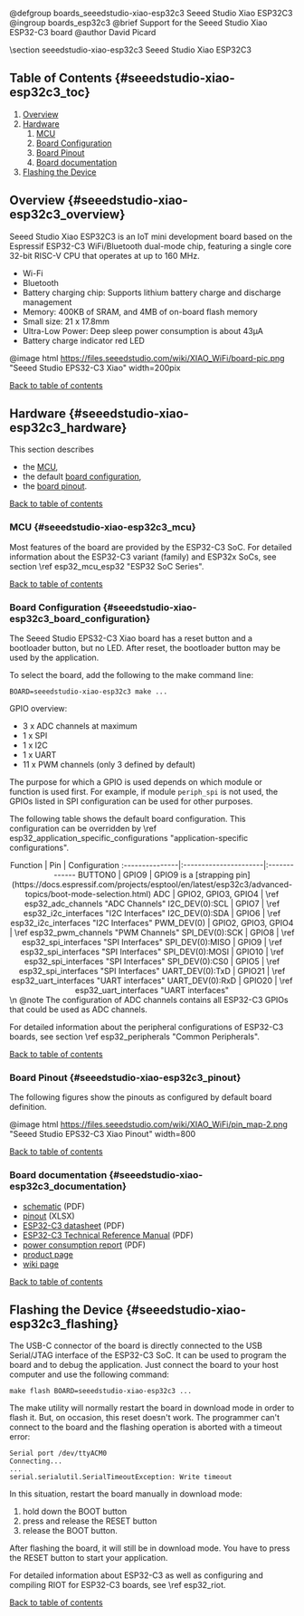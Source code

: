 <!--
Copyright (C) 2025 David Picard

This file is subject to the terms and conditions of the GNU Lesser
General Public License v2.1. See the file LICENSE in the top level
directory for more details.
-->

@defgroup    boards_seeedstudio-xiao-esp32c3 Seeed Studio Xiao ESP32C3
@ingroup     boards_esp32c3
@brief       Support for the Seeed Studio Xiao ESP32-C3 board
@author      David Picard

\section seeedstudio-xiao-esp32c3 Seeed Studio Xiao ESP32C3

## Table of Contents {#seeedstudio-xiao-esp32c3_toc}

1. [Overview](#seeedstudio-xiao-esp32c3_overview)
2. [Hardware](#seeedstudio-xiao-esp32c3_hardware)
    1. [MCU](#seeedstudio-xiao-esp32c3_mcu)
    2. [Board Configuration](#seeedstudio-xiao-esp32c3_board_configuration)
    3. [Board Pinout](#seeedstudio-xiao-esp32c3_pinout)
    4. [Board documentation](#seeedstudio-xiao-esp32c3_documentation)
3. [Flashing the Device](#seeedstudio-xiao-esp32c3_flashing)

## Overview {#seeedstudio-xiao-esp32c3_overview}

Seeed Studio Xiao ESP32C3 is an IoT mini development board based on the Espressif ESP32-C3
WiFi/Bluetooth dual-mode chip, featuring a single ­core 32-bit RISC-V CPU that operates at up to 160 MHz.

- Wi-Fi
- Bluetooth
- Battery charging chip: Supports lithium battery charge and discharge management
- Memory: 400KB of SRAM, and 4MB of on-board flash memory
- Small size: 21 x 17.8mm
- Ultra-Low Power: Deep sleep power consumption is about 43μA
- Battery charge indicator red LED

@image html https://files.seeedstudio.com/wiki/XIAO_WiFi/board-pic.png "Seeed Studio EPS32-C3 Xiao" width=200pix

[Back to table of contents](#seeedstudio-xiao-esp32c3_toc)

## Hardware {#seeedstudio-xiao-esp32c3_hardware}

This section describes

- the [MCU](#seeedstudio-xiao-esp32c3_mcu),
- the default [board configuration](#seeedstudio-xiao-esp32c3_board_configuration),
- the [board pinout](#seeedstudio-xiao-esp32c3_pinout).

[Back to table of contents](#seeedstudio-xiao-esp32c3_toc)

### MCU {#seeedstudio-xiao-esp32c3_mcu}

Most features of the board are provided by the ESP32-C3 SoC. For detailed
information about the ESP32-C3 variant (family) and ESP32x SoCs,
see section \ref esp32_mcu_esp32 "ESP32 SoC Series".

[Back to table of contents](#seeedstudio-xiao-esp32c3_toc)

### Board Configuration {#seeedstudio-xiao-esp32c3_board_configuration}

The Seeed Studio EPS32-C3 Xiao board has a reset button and a bootloader button,
but no LED.
After reset, the bootloader button may be used by the application.

To select the board, add the following to the make command line:
~~~~~~~~~~~~~~~~~~~~~~~~~~~~~~~~~~~~~~~~~~~~~~~~~~~~~~~~~~~~~~~~~~~~~~~~~~
BOARD=seeedstudio-xiao-esp32c3 make ...
~~~~~~~~~~~~~~~~~~~~~~~~~~~~~~~~~~~~~~~~~~~~~~~~~~~~~~~~~~~~~~~~~~~~~~~~~~

GPIO overview:
- 3 x ADC channels at maximum
- 1 x SPI
- 1 x I2C
- 1 x UART
- 11 x PWM channels (only 3 defined by default)

The purpose for which a GPIO is used depends on which module
or function is used first. For example, if module `periph_spi` is not used,
the GPIOs listed in SPI configuration can be used for other purposes.

The following table shows the default board configuration.
This configuration can be overridden by \ref esp32_application_specific_configurations
"application-specific configurations".

<center>
Function        | Pin                   | Configuration
:---------------|:----------------------|:-------------
BUTTON0         | GPIO9                 | GPIO9 is a [strapping pin](https://docs.espressif.com/projects/esptool/en/latest/esp32c3/advanced-topics/boot-mode-selection.html)
ADC             | GPIO2, GPIO3, GPIO4   | \ref esp32_adc_channels "ADC Channels"
I2C_DEV(0):SCL  | GPIO7                 | \ref esp32_i2c_interfaces "I2C Interfaces"
I2C_DEV(0):SDA  | GPIO6                 | \ref esp32_i2c_interfaces "I2C Interfaces"
PWM_DEV(0)      | GPIO2, GPIO3, GPIO4   | \ref esp32_pwm_channels "PWM Channels"
SPI_DEV(0):SCK  | GPIO8                 | \ref esp32_spi_interfaces "SPI Interfaces"
SPI_DEV(0):MISO | GPIO9                 | \ref esp32_spi_interfaces "SPI Interfaces"
SPI_DEV(0):MOSI | GPIO10                | \ref esp32_spi_interfaces "SPI Interfaces"
SPI_DEV(0):CS0  | GPIO5                 | \ref esp32_spi_interfaces "SPI Interfaces"
UART_DEV(0):TxD | GPIO21                | \ref esp32_uart_interfaces "UART interfaces"
UART_DEV(0):RxD | GPIO20                | \ref esp32_uart_interfaces "UART interfaces"
</center>
\n
@note The configuration of ADC channels contains all ESP32-C3 GPIOs that could
      be used as ADC channels.

For detailed information about the peripheral configurations of ESP32-C3
boards, see section \ref esp32_peripherals "Common Peripherals".

[Back to table of contents](#seeedstudio-xiao-esp32c3_toc)

### Board Pinout {#seeedstudio-xiao-esp32c3_pinout}

The following figures show the pinouts as configured by default board
definition.

@image html https://files.seeedstudio.com/wiki/XIAO_WiFi/pin_map-2.png "Seeed Studio EPS32-C3 Xiao Pinout" width=800

[Back to table of contents](#seeedstudio-xiao-esp32c3_toc)

### Board documentation {#seeedstudio-xiao-esp32c3_documentation}

- [schematic](https://files.seeedstudio.com/wiki/XIAO_WiFi/Resources/Seeeduino-XIAO-ESP32C3-SCH.pdf) (PDF)
- [pinout](https://files.seeedstudio.com/wiki/XIAO_WiFi/Resources/XIAO-ESP32C3-pinout_sheet.xlsx) (XLSX)
- [ESP32-C3 datasheet](https://files.seeedstudio.com/wiki/Seeed-Studio-XIAO-ESP32/esp32-c3_datasheet.pdf) (PDF)
- [ESP32-C3 Technical Reference Manual](https://www.espressif.com/sites/default/files/documentation/esp32-c3_technical_reference_manual_en.pdf) (PDF)
- [power consumption report](https://files.seeedstudio.com/wiki/Seeed-Studio-XIAO-ESP32/Low_Power_Consumption.pdf) (PDF)
- [product page](https://www.seeedstudio.com/Seeed-XIAO-ESP32C3-p-5431.html?qid=eyJjX3NlYXJjaF9xdWVyeSI6InhpYW8gZXNwMzJjMyIsImNfc2VhcmNoX3Jlc3VsdF9wb3MiOjQsImNfdG90YWxfcmVzdWx0cyI6ODcsImNfc2VhcmNoX3Jlc3VsdF90eXBlIjoiUHJvZHVjdCIsImNfc2VhcmNoX2ZpbHRlcnMiOiJzdG9yZUNvZGU6W3JldGFpbGVyXSJ9)
- [wiki page](https://wiki.seeedstudio.com/XIAO_ESP32C3_Getting_Started/)

[Back to table of contents](#seeedstudio-xiao-esp32c3_toc)

## Flashing the Device {#seeedstudio-xiao-esp32c3_flashing}

The USB-C connector of the board is directly connected to the USB Serial/JTAG
interface of the ESP32-C3 SoC. It can be used to program the board and to debug
the application. Just connect the board to your host computer and use the
following command:
~~~~~~~~~~~~~~~~~~~~~~~~~~~~~~~~~~~~~~~~~~~~~~~~~~~~~~~~~~~~~~~~~~~~~~~~~~
make flash BOARD=seeedstudio-xiao-esp32c3 ...
~~~~~~~~~~~~~~~~~~~~~~~~~~~~~~~~~~~~~~~~~~~~~~~~~~~~~~~~~~~~~~~~~~~~~~~~~~

The make utility will normally restart the board in download mode in order
to flash it.
But, on occasion, this reset doesn't work.
The programmer can't connect to the board and the flashing operation is
aborted with a timeout error:
```
Serial port /dev/ttyACM0
Connecting...
...
serial.serialutil.SerialTimeoutException: Write timeout
```
In this situation, restart the board manually in download mode:
1. hold down the BOOT button
2. press and release the RESET button
3. release the BOOT button.

After flashing the board, it will still be in download mode. You have to press
the RESET button to start your application.

For detailed information about ESP32-C3 as well as configuring and compiling
RIOT for ESP32-C3 boards, see \ref esp32_riot.

[Back to table of contents](#seeedstudio-xiao-esp32c3_toc)
